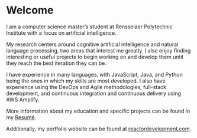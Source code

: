 # Welcome

I am a computer science master’s student at Rensselaer Polytechnic Institute with a focus on artificial intelligence.

My research centers around cognitive artificial intelligence and natural language processing, two areas that interest me greatly. 
I also enjoy finding interesting or useful projects to begin working on and develop them until they reach the best iteration they can be.

I have experience in many languages, with JavaScript, Java, and Python being the ones in which my skills are most developed.
I also have experience using the DevOps and Agile methodologies, full-stack development, and 
continuous integration and continuous delivery using AWS Amplify.

More information about my education and specific projects can be found in my [Resumé](https://github.com/matthew-pisano/Resume/blob/master/resume.pdf).

Additionally, my portfolio website can be found at [reactordevelopment.com](https://reactordevelopment.com/).
